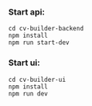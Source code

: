 ### Start api:
```shell
cd cv-builder-backend
npm install
npm run start-dev
```

### Start ui:
```shell
cd cv-builder-ui
npm install
npm run dev
```
